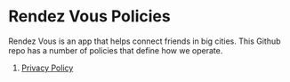 # Rendez Vous Policies

Rendez Vous is an app that helps connect friends in big cities. This Github repo has a number
of policies that define how we operate.

1. [Privacy Policy](https://johnjudeh.github.io/rendezvous-policies/privacy_policy)
